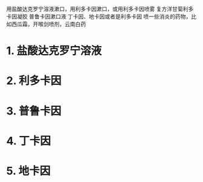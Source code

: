 用盐酸达克罗宁溶液漱口，用利多卡因漱口，或用利多卡因喷雾
复方洋甘菊利多卡因凝胶
普鲁卡因漱口液
丁卡因、地卡因或者是利多卡因
喷一些消炎的药物，比如西瓜霜，开喉剑喷剂，云南白药

# 1. 盐酸达克罗宁溶液
# 2. 利多卡因
# 3. 普鲁卡因
# 4. 丁卡因
# 5. 地卡因
